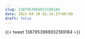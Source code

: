```yaml
---
slug: 1387953966932189184
date: 2021-04-30 02:16:27+00:00
draft: false
---
```


{{< tweet 1387953966932189184 >}}
